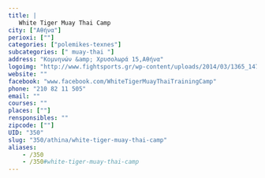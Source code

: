```yaml
---
title: |
   White Tiger Muay Thai Camp
city: ["Αθήνα"]
perioxi: [""]
categories: ["polemikes-texnes"]
subcategories: [" muay-thai "]
address: "Κομνηνών &amp; Χρυσολωρά 15,Αθήνα"
logoimg: "http://www.fightsports.gr/wp-content/uploads/2014/03/1365_147452968788787_1567304406_n.jpg"
website: ""
facebook: "www.facebook.com/WhiteTigerMuayThaiTrainingCamp"
phone: "210 82 11 505"
email: ""
courses: ""
places: [""]
rensponsibles: ""
zipcode: [""]
UID: "350"
slug: "350/athina/white-tiger-muay-thai-camp"
aliases:
    - /350
    - /350#white-tiger-muay-thai-camp
---
```



